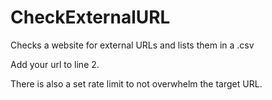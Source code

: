 # CheckExternalURL
Checks a website for external URLs and lists them in a .csv

Add your url to line 2.

There is also a set rate limit to not overwhelm the target URL.
